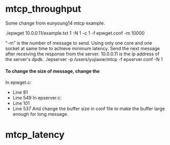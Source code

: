 # mtcp_throughput

Some change from eunyoung14 mtcp example.

./epwget 10.0.0.11/example.txt 1 -N 1 -c 1 -f epwget.conf -m 10000

"-m" is the number of message to send.
Using only one core and one socket at same time to achieve minimum latency.
Send the next message after receiving the response from the server. 
10.0.0.11 is the ip address of the server's dpdk.
./epserver -p /users/yujiaxie/mtcp -f epserver.conf -N 1

#### To change the size of message, change the 
In epwget.c:
+ Line 81
+ Line 549
In epserver.c:
+ Line 101
+ Line 537
And change the buffer size in conf file to make the buffer large enough for long message.

# mtcp_latency

